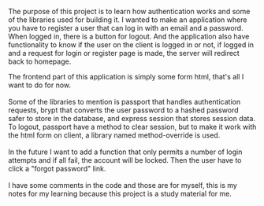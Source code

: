 
The purpose of this project is to learn how authentication works and some of the libraries used for building it. I wanted to make an application where you have to register a user that can log in with an email and a password. When logged in, there is a button for logout. And the application also have functionality to know if the user on the client is logged in or not, if logged in and a request for login or register page is made, the server will redirect back to homepage.

The frontend part of this application is simply some form html, that's all I want to do for now.<br>
<br>
Some of the libraries to mention is passport that handles authentication requests, brypt that converts the user password to a hashed password safer to store in the database, and express session that stores session data. To logout, passport have a method to clear session, but to make it work with the html form on client, a library named method-override is used.<br>
<br>
In the future I want to add a function that only permits a number of login attempts and if all fail, the account will be locked. Then the user have to click a "forgot password" link.<br>
<br>
I have some comments in the code and those are for myself, this is my notes for my learning because this project is a study material for me.


